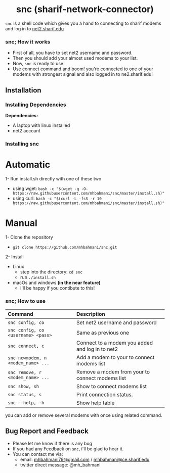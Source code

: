 <h1 align="center">snc (sharif-network-connector)</h1>

`snc` is a shell code which gives you a hand to connecting to sharif modems and log in to [net2.sharif.edu](https://net2.sharif.edu)
 
### snc; How it works
- First of all, you have to set net2 username and password.
- Then you should add your almost used modems to your list.
- Now, `snc` is ready to use.
- Use connect command and boom! you're connected to one of your modems with strongest signal and also logged in to ne2.sharif.edu!

## Installation

### Installing Dependencies
**Dependencies:**

- A laptop with linux installed
- net2 account

### Installing snc
# Automatic
1- Run install.sh directly with one of these two
   - using wget:
     `bash -c "$(wget -q -O- https://raw.githubusercontent.com/mhbahmani/snc/master/install.sh)"`
   - using curl:
     `bash -c "$(curl -L -fsS -r 10 https://raw.githubusercontent.com/mhbahmani/snc/master/install.sh)"`

# Manual
1- Clone the repository
 * `git clone https://github.com/mhbahmani/snc.git` 

2- Install
 * Linux
   * step into the directory: `cd snc`
   * run `./install.sh`
 * macOs and windows **(in the near feature)** 
   * i'll be happy if you contibute to this!

### snc; How to use

| **Command**                       | **Description**                                       |
|:----------------------------------|:------------------------------------------------------|
|`snc config, co`                   | Set net2 username and password                        |
|`snc config, co <username> <pass> `| Same as previous one 
|`snc connect, c`                   | Connect to a modem you added and log in to net2       |
|`snc newmodem, n <modem_name> ...` | Add a modem to your to connect modems list            |
|`snc remove, r <modem_name> ...`   | Remove a modem from your to connect modems list       |
|`snc show, sh`                      | Show to connect modems list                           |
|`snc status, s`                    | Print connection status.                              |
|`snc --help, -h`                   | Show help table                                       |

you can add or remove several modems with once using related command.

## Bug Report and Feedback

 * Please let me know if there is any bug
 * If you had any Feedback on `snc`, i'll be glad to hear it.
 * You can contact me via:
   * email: mhbahmani79@gmail.com / mhbahmani@ce.sharif.edu
   * twitter direct message: @mh_bahmani
